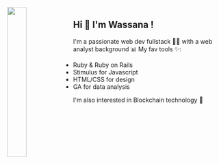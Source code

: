 <img align="left" src="https://user-images.githubusercontent.com/88428826/145194498-23675af1-a4f6-40ee-81e5-0cdbd2511e12.png" width=30% height=30% align>

## Hi 👋 I'm Wassana ! 

I'm a passionate web dev fullstack 👩‍💻 with a web analyst background 📊
My fav tools ✨:

- Ruby & Ruby on Rails
- Stimulus for Javascript
- HTML/CSS for design
- GA for data analysis

I'm also interested in Blockchain technology 🚀                                                                                                                                     

<!--

- 🔭 I’m currently working on ...
- 🌱 I’m currently learning ...
- 👯 I’m looking to collaborate on ...
- 🤔 I’m looking for help with ...
- 💬 Ask me about ...
- 📫 How to reach me: ...
- 😄 Pronouns: ...
- ⚡ Fun fact: ...
-->

